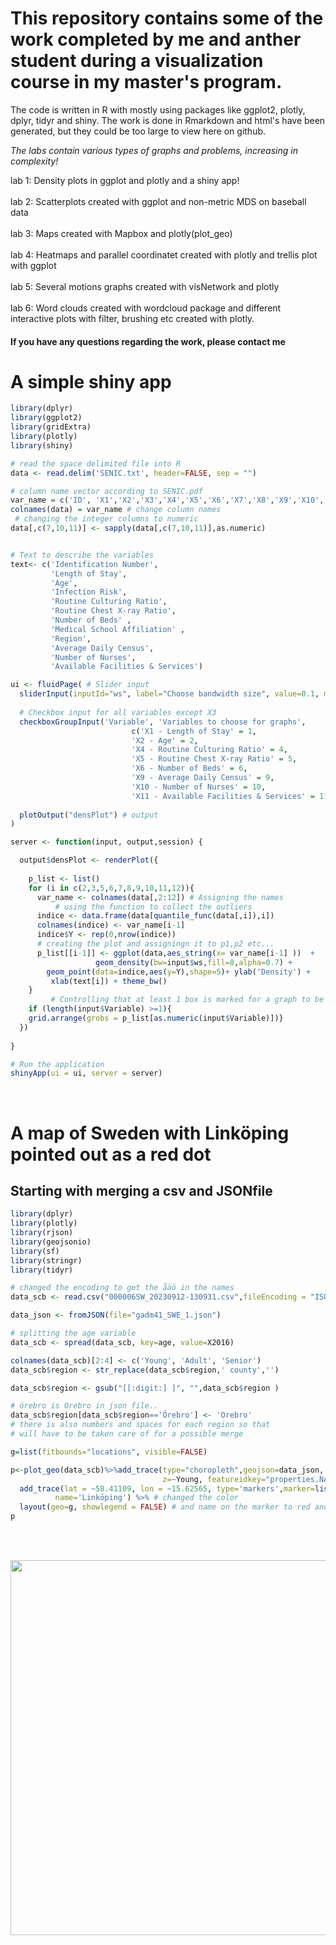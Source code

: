 # This repository contains some of the work completed by me and anther student during a visualization course in my master's program.

The code is written in R with mostly using packages like ggplot2, plotly, dplyr, tidyr and shiny.
The work is done in Rmarkdown and html's have been generated, but they could be too large to view here on github. 


*The labs contain various types of graphs and problems, increasing in complexity!*

lab 1: Density plots in ggplot and plotly and a shiny app! <br><br>
lab 2: Scatterplots created with ggplot and non-metric MDS on baseball data <br><br>
lab 3: Maps created with Mapbox and plotly(plot_geo) <br><br>
lab 4: Heatmaps and  parallel coordinatet created with plotly and trellis plot with ggplot <br><br>
lab 5: Several motions graphs created with visNetwork and plotly <br><br>
lab 6: Word clouds created with wordcloud package and different interactive plots with filter, brushing etc created with plotly. <br>

#### If you have any questions regarding the work, please contact me

# A simple shiny app

```R
library(dplyr) 
library(ggplot2)
library(gridExtra)
library(plotly)
library(shiny)

# read the space delimited file into R
data <- read.delim('SENIC.txt', header=FALSE, sep = "")

# column name vector according to SENIC.pdf
var_name = c('ID', 'X1','X2','X3','X4','X5','X6','X7','X8','X9','X10','X11') 
colnames(data) = var_name # change column names
 # changing the integer columns to numeric
data[,c(7,10,11)] <- sapply(data[,c(7,10,11)],as.numeric)


# Text to describe the variables
text<- c('Identification Number',
         'Length of Stay',
         'Age',
         'Infection Risk',
         'Routine Culturing Ratio',
         'Routine Chest X-ray Ratio',
         'Number of Beds' ,
         'Medical School Affiliation' ,
         'Region',
         'Average Daily Census',
         'Number of Nurses',
         'Available Facilities & Services')

ui <- fluidPage( # Slider input 
  sliderInput(inputId="ws", label="Choose bandwidth size", value=0.1, min=0.1, max=1),
  
  # Checkbox input for all variables except X3
  checkboxGroupInput('Variable', 'Variables to choose for graphs',
                           c('X1 - Length of Stay' = 1,
                           'X2 - Age' = 2,
                           'X4 - Routine Culturing Ratio' = 4,
                           'X5 - Routine Chest X-ray Ratio' = 5,
                           'X6 - Number of Beds' = 6,
                           'X9 - Average Daily Census' = 9,
                           'X10 - Number of Nurses' = 10,
                           'X11 - Available Facilities & Services' = 11)),
  
  plotOutput("densPlot") # output
)

server <- function(input, output,session) {

  output$densPlot <- renderPlot({
    
    p_list <- list()
    for (i in c(2,3,5,6,7,8,9,10,11,12)){
      var_name <- colnames(data[,2:12]) # Assigning the names
          # using the function to collect the outliers
      indice <- data.frame(data[quantile_func(data[,i]),i])
      colnames(indice) <- var_name[i-1]
      indice$Y <- rep(0,nrow(indice))
      # creating the plot and assigningn it to p1,p2 etc...
      p_list[[i-1]] <- ggplot(data,aes_string(x= var_name[i-1] ))  +
                   geom_density(bw=input$ws,fill=8,alpha=0.7) + 
        geom_point(data=indice,aes(y=Y),shape=5)+ ylab('Density') +
         xlab(text[i]) + theme_bw()
    }
         # Controlling that at least 1 box is marked for a graph to be printed
    if (length(input$Variable) >=1){ 
    grid.arrange(grobs = p_list[as.numeric(input$Variable)])}
  })
   
}

# Run the application 
shinyApp(ui = ui, server = server)
```
<br>

# A map of Sweden with Linköping pointed out as a red dot

## Starting with merging a csv and JSONfile

```R
library(dplyr)
library(plotly)
library(rjson)
library(geojsonio)
library(sf)
library(stringr)
library(tidyr)

# changed the encoding to get the åäö in the names
data_scb <- read.csv("000006SW_20230912-130931.csv",fileEncoding = "ISO-8859-1")

data_json <- fromJSON(file="gadm41_SWE_1.json")

# splitting the age variable 
data_scb <- spread(data_scb, key=age, value=X2016)

colnames(data_scb)[2:4] <- c('Young', 'Adult', 'Senior')
data_scb$region <- str_replace(data_scb$region,' county','')

data_scb$region <- gsub("[[:digit:] ]", "",data_scb$region )

# örebro is Orebro in json file..
data_scb$region[data_scb$region=='Örebro'] <- 'Orebro' 
# there is also numbers and spaces for each region so that
# will have to be taken care of for a possible merge

g=list(fitbounds="locations", visible=FALSE)

p<-plot_geo(data_scb)%>%add_trace(type="choropleth",geojson=data_json, locations=~region,
                                  z=~Young, featureidkey="properties.NAME_1",name="")%>%
  add_trace(lat = ~58.41109, lon = ~15.62565, type='markers',marker=list(color="red"),
          name='Linköping') %>% # changed the color
  layout(geo=g, showlegend = FALSE) # and name on the marker to red and Linköping!
p

```




<br><br>

<div align="center">
  <img src="https://media1.giphy.com/media/v1.Y2lkPTc5MGI3NjExYjMxMXlsM2JqYjU2anUyNHVvMGhpMjFuM2s3aHdibWtwZ3o3anRiMiZlcD12MV9pbnRlcm5hbF9naWZfYnlfaWQmY3Q9Zw/bmQBu3aSF0DxadphkG/giphy.gif" width="600" height="600"/>
</div>

